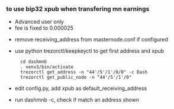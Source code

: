 ### to use bip32 xpub when transfering mn earnings

* Advanced user only
* fee is fixed to 0.000025

- remove receiving_address from masternode.conf if configured
- use python trezorctl/keepkeyctl to get first address and xpub

        cd dashmnb
        . venv3/bin/activate      
        trezorctl get_address -n "44'/5'/1'/0/0" -c Dash
        trezorctl get_public_node -n “44'/5'/1'/0"


- edit config.py, add xpub as default_receiving_address
- run dashmnb -c, check if match an address shown